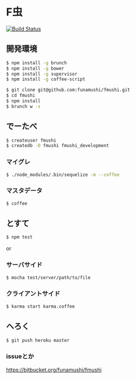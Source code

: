 F虫
=========


[![Build Status](https://travis-ci.org/funamushi/fmushi.png?branch=master)](https://travis-ci.org/funamushi/fmushi)
## 開発環境

```bash
$ npm install -g brunch
$ npm install -g bower
$ npm install -g supervisor
$ npm install -g coffee-script
```

```bash
$ git clone git@github.com:funamushi/fmushi.git
$ cd fmushi
$ npm install
$ brunch w -s
```

## でーたべ

```bash
$ createuser fmushi
$ createdb -O fmushi fmushi_development
```

### マイグレ

```bash
$ ./node_modules/.bin/sequelize -m --coffee
```

### マスタデータ

```bash
$ coffee
```

## とすて

```bash
$ npm test
```

or

### サーバサイド

```bash
$ mocha test/server/path/to/file
```

### クライアントサイド

```bash
$ karma start karma.coffee
```

## へろく

```bash
$ git push heroku master
```

### issueとか

https://bitbucket.org/funamushi/fmushi
